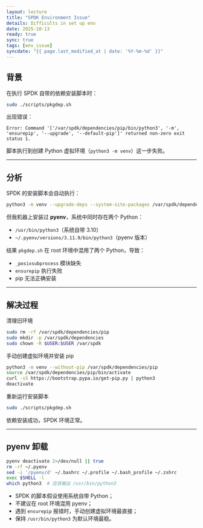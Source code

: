 ```yaml
---
layout: lecture
title: "SPDK Environment Issue"
details: Difficults in set up env
date: 2025-10-13
ready: true
sync: true
tags: [env_issue]
syncdate: "{{ page.last_modified_at | date: '%Y-%m-%d' }}"
---
```


## 背景

在执行 SPDK 自带的依赖安装脚本时：

```bash
sudo ./scripts/pkgdep.sh
```

出现错误：

```
Error: Command '['/var/spdk/dependencies/pip/bin/python3', '-m', 'ensurepip', '--upgrade', '--default-pip']' returned non-zero exit status 1.
```

脚本执行到创建 Python 虚拟环境（`python3 -m venv`）这一步失败。

---

## 分析

SPDK 的安装脚本会自动执行：

```bash
python3 -m venv --upgrade-deps --system-site-packages /var/spdk/dependencies/pip
```

但我机器上安装过 **pyenv**，系统中同时存在两个 Python：
- `/usr/bin/python3`（系统自带 3.10）
- `~/.pyenv/versions/3.11.9/bin/python3`（pyenv 版本）

结果 `pkgdep.sh` 在 root 环境中混用了两个 Python，导致：
- `_posixsubprocess` 模块缺失  
- `ensurepip` 执行失败  
- pip 无法正确安装  

---

## 解决过程

清理旧环境

```bash
sudo rm -rf /var/spdk/dependencies/pip
sudo mkdir -p /var/spdk/dependencies
sudo chown -R $USER:$USER /var/spdk
```

手动创建虚拟环境并安装 pip

```bash
python3 -m venv --without-pip /var/spdk/dependencies/pip
source /var/spdk/dependencies/pip/bin/activate
curl -sS https://bootstrap.pypa.io/get-pip.py | python3
deactivate
```

重新运行安装脚本

```bash
sudo ./scripts/pkgdep.sh
```

依赖安装成功，SPDK 环境正常。

---

## pyenv 卸载

```bash
pyenv deactivate 2>/dev/null || true
rm -rf ~/.pyenv
sed -i '/pyenv/d' ~/.bashrc ~/.profile ~/.bash_profile ~/.zshrc
exec $SHELL -l
which python3  # 应该输出 /usr/bin/python3
```

- SPDK 的脚本假设使用系统自带 Python；
- 不建议在 root 环境混用 pyenv；
- 遇到 `ensurepip` 报错时，手动创建虚拟环境最直接；
- 保持 `/usr/bin/python3` 为默认环境最稳。
